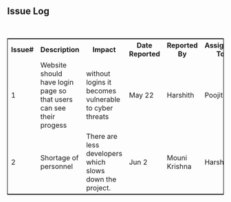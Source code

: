 <!DOCTYPE html>
<html lang="en">
<head>
  <meta charset="utf-8">
  <link rel="stylesheet" href="https://stackpath.bootstrapcdn.com/bootstrap/4.3.1/css/bootstrap.min.css">
  <link rel="stylesheet" href="https://stackpath.bootstrapcdn.com/bootstrap/4.3.1/js/bootstrap.min.js">
  <link rel="stylesheet" href="https://stackpath.bootstrapcdn.com/bootstrap/4.3.1/js/bootstrap.bundle.min.js">
</head>
<body>
<div class="container">
<h2>Issue Log</h2>
<div class="container">
<br>
<table style="width:100%;border: 1px solid black;">
  <tr>
    <th>Issue#</th>
    <th>Description</th> 
    <th>Impact</th>
	<th>Date Reported</th>
    <th>Reported By</th>
    <th>Assigned To</th>
    <th>Priority(H/M/L)</th>
    <th>Due Date</th>
    <th>Status</th>
    <th>Comments</th>
  </tr>
  <tr>
    <td>1</td>
    <td>Website should have login page so that users can see their progess</td>	 
	<td>without logins it becomes vulnerable to cyber threats</td> 
    <td>May 22</td>
    <td>Harshith</td>
    <td>Poojitha</td>
    <td>M</td>
    <td>June 7</td>
    <td>Open</td>
    <td>UI of the login page is provided</td>
  </tr>
  <tr>
   <td>2</td>
    <td>Shortage of personnel</td>	 
	<td>There are less developers which slows down the project.</td> 
    <td>Jun 2</td>
    <td>Mouni Krishna</td>
    <td>Harshith</td>
    <td>H</td>
    <td>June 5</td>
    <td>Closed</td>
    <td>ELigibility for canditates is given.</td> 
  </tr>
</table>
</body>
</html>